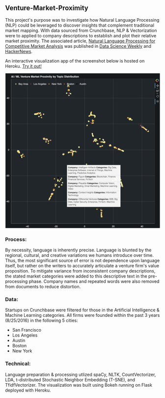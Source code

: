 ## Venture-Market-Proximity

This project's purpose was to investigate how Natural Language Processing (NLP) could be leveraged to discover insights that complement traditional market mapping. With data sourced from Crunchbase, NLP & Vectorization were to applied to company descriptions to establish and plot their relative market proximity. The associated article, [Natural Language Processing for Competitive Market Analysis](https://medium.com/@rwmyers46/marketing-with-nlp-765f4c607104) was published in [Data Science Weekly](https://www.datascienceweekly.org/) and [HackerNews](https://news.ycombinator.com/). 

An interactive visualization app of the screenshot below is hosted on Heroku. [Try it out!](https://ai-ventures.herokuapp.com/)

![img](img/app_screenshot.png)

### Process:
By necessity, language is inherently precise. Language is blunted by the regional, cultural, and creative variations we humans introduce over time. Thus, the most significant source of error is not dependence upon language itself, but rather on the writers to accurately articulate a venture firm's value proposition. To mitigate variance from inconsistent company descriptions, the stated market categories were added to this descriptive text in the pre-processing phase. Company names and repeated words were also removed from documents to reduce distortion.

### Data:
Startups on Crunchbase were filtered for those in the Artificial Intelligence & Machine Learning categories. All firms were founded within the past 3 years (8/25/2016) in the following 5 cities:

* San Francisco
* Los Angeles
* Austin
* Boston
* New York

### Technical:
Language preparation & processing utlized spaCy, NLTK, CountVectorizer, LDA, t-distributed Stochastic Neighbor Embedding (T-SNE), and TfidfVectorizer. The visualization was built using Bokeh running on Flask deployed with Heroku. 
